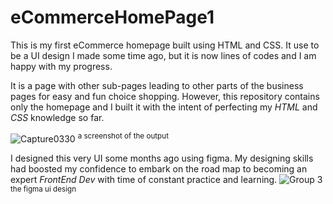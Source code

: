 # eCommerceHomePage1
This is my first eCommerce homepage built using HTML and CSS. It use to be a UI design I made some time ago, but it is now lines of codes and I am happy with my progress.

It is a page with other sub-pages leading to other parts of the business pages for easy and fun choice shopping. However, this repository contains only the homepage and I built it with the intent of perfecting my _HTML_ and _CSS_ knowledge so far. 

![Capture0330](https://user-images.githubusercontent.com/87153210/161042840-d19b4227-aefd-4a65-b182-2a408a485566.PNG)
<sup>a screenshot of the output</sup>

I designed this very UI some months ago using figma. My designing skills had boosted my confidence to embark on the road map to becoming an expert _FrontEnd Dev_ with time of constant practice and learning. 
![Group 3](https://user-images.githubusercontent.com/87153210/161045049-f65f7307-15fe-4731-8716-78cd9e1a8772.png)
<sup>the figma ui design</sup>
